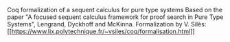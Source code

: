 Coq formalization of a sequent calculus for pure type systems
Based on the paper "A focused sequent calculus framework for proof search in Pure Type Systems", Lengrand, Dyckhoff and McKinna.
Formalization by V. Silès: [[https://www.lix.polytechnique.fr/~vsiles/coq/formalisation.html]]
